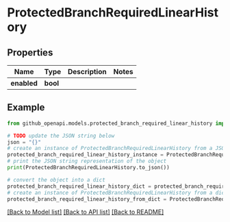 # ProtectedBranchRequiredLinearHistory


## Properties

Name | Type | Description | Notes
------------ | ------------- | ------------- | -------------
**enabled** | **bool** |  | 

## Example

```python
from github_openapi.models.protected_branch_required_linear_history import ProtectedBranchRequiredLinearHistory

# TODO update the JSON string below
json = "{}"
# create an instance of ProtectedBranchRequiredLinearHistory from a JSON string
protected_branch_required_linear_history_instance = ProtectedBranchRequiredLinearHistory.from_json(json)
# print the JSON string representation of the object
print(ProtectedBranchRequiredLinearHistory.to_json())

# convert the object into a dict
protected_branch_required_linear_history_dict = protected_branch_required_linear_history_instance.to_dict()
# create an instance of ProtectedBranchRequiredLinearHistory from a dict
protected_branch_required_linear_history_from_dict = ProtectedBranchRequiredLinearHistory.from_dict(protected_branch_required_linear_history_dict)
```
[[Back to Model list]](../README.md#documentation-for-models) [[Back to API list]](../README.md#documentation-for-api-endpoints) [[Back to README]](../README.md)


